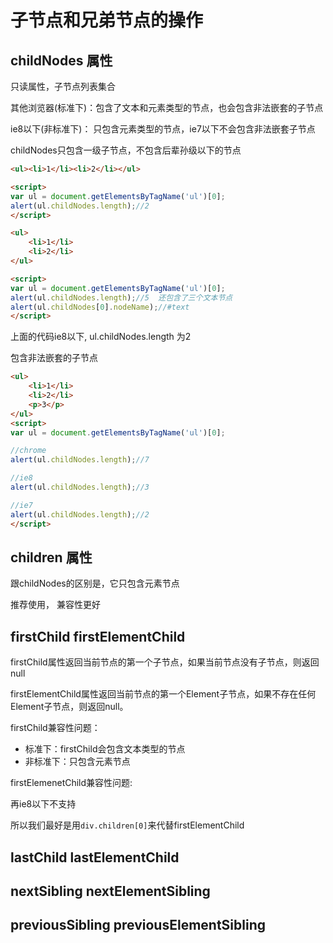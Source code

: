 # 子节点和兄弟节点的操作

## childNodes 属性

只读属性，子节点列表集合

其他浏览器(标准下)：包含了文本和元素类型的节点，也会包含非法嵌套的子节点

ie8以下(非标准下)： 只包含元素类型的节点，ie7以下不会包含非法嵌套子节点

childNodes只包含一级子节点，不包含后辈孙级以下的节点

```html
<ul><li>1</li><li>2</li></ul>

<script>
var ul = document.getElementsByTagName('ul')[0];
alert(ul.childNodes.length);//2
</script>
```


```html
<ul>
    <li>1</li>
    <li>2</li>
</ul>

<script>
var ul = document.getElementsByTagName('ul')[0];
alert(ul.childNodes.length);//5  还包含了三个文本节点
alert(ul.childNodes[0].nodeName);//#text
</script>
```

上面的代码ie8以下, ul.childNodes.length 为2

包含非法嵌套的子节点

```html
<ul>
    <li>1</li>
    <li>2</li>
    <p>3</p>
</ul>
<script>
var ul = document.getElementsByTagName('ul')[0];

//chrome
alert(ul.childNodes.length);//7

//ie8
alert(ul.childNodes.length);//3

//ie7
alert(ul.childNodes.length);//2
</script>
```

## children 属性

跟childNodes的区别是，它只包含元素节点

推荐使用， 兼容性更好

## firstChild  firstElementChild


firstChild属性返回当前节点的第一个子节点，如果当前节点没有子节点，则返回null


firstElementChild属性返回当前节点的第一个Element子节点，如果不存在任何Element子节点，则返回null。

firstChild兼容性问题：

- 标准下：firstChild会包含文本类型的节点
- 非标准下：只包含元素节点


firstElemenetChild兼容性问题:

再ie8以下不支持


所以我们最好是用`div.children[0]`来代替firstElementChild

## lastChild lastElementChild

## nextSibling nextElementSibling

## previousSibling previousElementSibling


